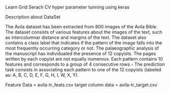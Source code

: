 #
Learn Grid Serach CV hyper parameter tunning using keras

Description about DataSet

The Avila dataset has been extracted from 800 images of the Avila Bible. The dataset consists of various features about the images of the text, such as intercolumnar distance and margins of the text. The dataset also contains a class label that indicates if the pattern of the image falls into the most frequently occurring category or not. The palaeographic analysis of the manuscript has individuated the presence of 12 copyists. The pages written by each copyist are not equally numerous. Each pattern contains 10 features and corresponds to a group of 4 consecutive rows.- The prediction task consists in associating each pattern to one of the 12 copyists (labeled as: A, B, C, D, E, F, G, H, I, W, X, Y).

Feature Data = avila-tr_feats.csv target column data = avila-tr_target.csv
